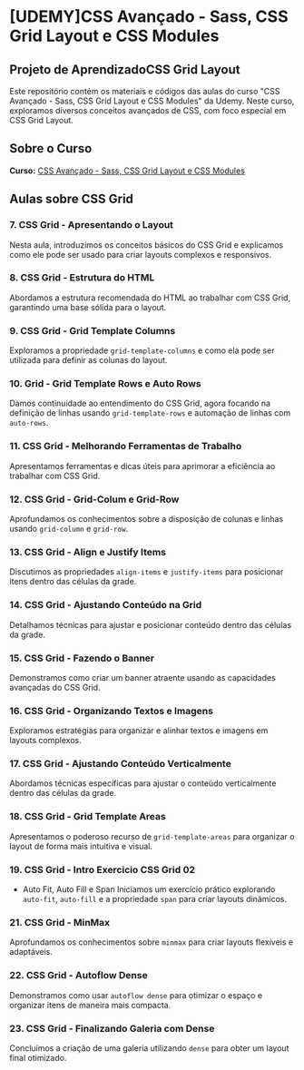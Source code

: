 # [UDEMY]CSS Avançado - Sass, CSS Grid Layout e CSS Modules

## Projeto de AprendizadoCSS Grid Layout

Este repositório contém os materiais e códigos das aulas do curso "CSS Avançado - Sass, CSS Grid Layout e CSS Modules" da Udemy. Neste curso, exploramos diversos conceitos avançados de CSS, com foco especial em CSS Grid Layout.

## Sobre o Curso

**Curso:** [CSS Avançado - Sass, CSS Grid Layout e CSS Modules](https://www.udemy.com/course/css-avancado/)

## Aulas sobre CSS Grid

### 7. CSS Grid - Apresentando o Layout
Nesta aula, introduzimos os conceitos básicos do CSS Grid e explicamos como ele pode ser usado para criar layouts complexos e responsivos.

### 8. CSS Grid - Estrutura do HTML
Abordamos a estrutura recomendada do HTML ao trabalhar com CSS Grid, garantindo uma base sólida para o layout.

### 9. CSS Grid - Grid Template Columns
Exploramos a propriedade `grid-template-columns` e como ela pode ser utilizada para definir as colunas do layout.

### 10. Grid - Grid Template Rows e Auto Rows
Damos continuidade ao entendimento do CSS Grid, agora focando na definição de linhas usando `grid-template-rows` e automação de linhas com `auto-rows`.

### 11. CSS Grid - Melhorando Ferramentas de Trabalho
Apresentamos ferramentas e dicas úteis para aprimorar a eficiência ao trabalhar com CSS Grid.

### 12. CSS Grid - Grid-Colum e Grid-Row
Aprofundamos os conhecimentos sobre a disposição de colunas e linhas usando `grid-column` e `grid-row`.

### 13. CSS Grid - Align e Justify Items
Discutimos as propriedades `align-items` e `justify-items` para posicionar itens dentro das células da grade.

### 14. CSS Grid - Ajustando Conteúdo na Grid
Detalhamos técnicas para ajustar e posicionar conteúdo dentro das células da grade.

### 15. CSS Grid - Fazendo o Banner
Demonstramos como criar um banner atraente usando as capacidades avançadas do CSS Grid.

### 16. CSS Grid - Organizando Textos e Imagens
Exploramos estratégias para organizar e alinhar textos e imagens em layouts complexos.

### 17. CSS Grid - Ajustando Conteúdo Verticalmente
Abordamos técnicas específicas para ajustar o conteúdo verticalmente dentro das células da grade.

### 18. CSS Grid - Grid Template Areas
Apresentamos o poderoso recurso de `grid-template-areas` para organizar o layout de forma mais intuitiva e visual.

### 19. CSS Grid - Intro Exercicio CSS Grid 02
 - Auto Fit, Auto Fill e Span
Iniciamos um exercício prático explorando `auto-fit`, `auto-fill` e a propriedade `span` para criar layouts dinâmicos.

### 21. CSS Grid - MinMax
Aprofundamos os conhecimentos sobre `minmax` para criar layouts flexíveis e adaptáveis.

### 22. CSS Grid - Autoflow Dense
Demonstramos como usar `autoflow dense` para otimizar o espaço e organizar itens de maneira mais compacta.

### 23. CSS Grid - Finalizando Galeria com Dense
Concluímos a criação de uma galeria utilizando `dense` para obter um layout final otimizado.
